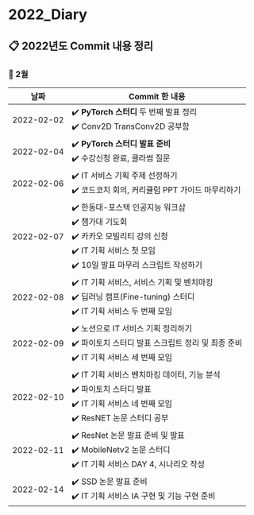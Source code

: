 # 2022_Diary

## :clipboard: 2022년도 Commit 내용 정리

### :paperclip: 2월

| 날짜 | Commit 한 내용 |
|-|-|
| 2022-02-02 |  :heavy_check_mark: **PyTorch 스터디** 두 번째 발표 정리 <br/> :heavy_check_mark: Conv2D TransConv2D 공부함 |
| 2022-02-04 |  :heavy_check_mark: **PyTorch 스터디 발표 준비** <br/> :heavy_check_mark: 수강신청 완료, 클라썸 질문  |
| 2022-02-06 |  :heavy_check_mark: IT 서비스 기획 주제 선정하기 <br/>  :heavy_check_mark:  코드코치 회의, 커리큘럼 PPT 가이드 마무리하기 |
| 2022-02-07 |  ✔️ 한동대-포스텍 인공지능 워크샵 <br/>  ✔️ 챔가대 기도회  <br/> ✔️ 카카오 모빌리티 강의 신청 <br/> ✔️ IT 기획 서비스 첫 모임 <br/> ✔️ 10일 발표 마무리 스크립트 작성하기 |
| 2022-02-08 |  ✔️ IT 기획 서비스, 서비스 기획 및 벤치마킹 <br/>  ✔️ 딥러닝 캠프(Fine-tuning) 스터디 <br/>  ✔️ IT 기획 서비스 두 번째 모임  |
| 2022-02-09 |  ✔️ 노션으로 IT 서비스 기획 정리하기 <br/> ✔️ 파이토치 스터디 발표 스크립트 정리 및 최종 준비 <br/> ✔️ IT 기획 서비스 세 번째 모임 |
| 2022-02-10 |  ✔️ IT 기획 서비스 벤치마킹 데이터, 기능 분석 <br/> ✔️ 파이토치 스터디 발표 <br/> ✔️ IT 기획 서비스 네 번째 모임 <br/> ✔️ ResNET 논문 스터디 공부 |
| 2022-02-11 |  ✔️ ResNet 논문 발표 준비 및 발표 <br/>  ✔️ MobileNetv2 논문 스터디 <br/>  ✔️ IT 기획 서비스 DAY 4, 시나리오 작성 |
| 2022-02-14 |  ✔️ SSD 논문 발표 준비 <br/>  ✔️  IT 기획 서비스 IA 구현 및 기능 구현 준비 |
